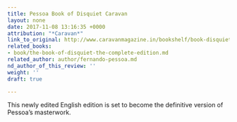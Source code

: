 ```yaml
---
title: Pessoa Book of Disquiet Caravan
layout: none
date: 2017-11-08 13:16:35 +0000
attribution: "*Caravan*"
link_to_original: http://www.caravanmagazine.in/bookshelf/book-disquiet-complete-edition
related_books:
- book/the-book-of-disquiet-the-complete-edition.md
related_author: author/fernando-pessoa.md
nd_author_of_this_review: ''
weight: ''
draft: true

---
```

This newly edited English edition is set to become the definitive version of Pessoa’s masterwork.